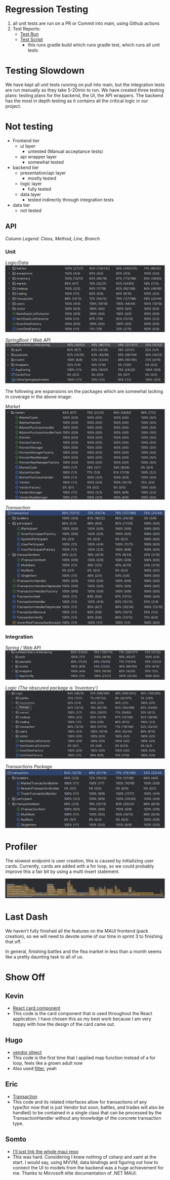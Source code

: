 # Regression Testing
1. all unit tests are run on a PR or Commit into main, using Github actions
2. Test Reports:
    - [Test Run](https://github.com/InternetEnemies/CombatCritters/actions/runs/11672960914)
    - [Test Script](https://github.com/InternetEnemies/CombatCritters/blob/1354fa30098abb3c87d2f1b639851f74da94e37d/.github/workflows/gradle.yml)
        - this runs gradle build which runs gradle test, which runs all unit tests
# Testing Slowdown
We have kept all unit tests running on pull into main, but the integration tests are run manually as they take 5-20min to run. We have created three testing plans: testing plans for the backend, the UI, the API wrappers. The backend has the most in depth testing as it contains all the critical logic in our project.

# Not testing
- Frontend tier
    - ui layer
        - untested (Manual acceptance tests)
    - api wrapper layer
        - somewhat tested
- backend tier
    - presentation/api layer
        - mostly tested
    - logic layer
        - fully tested
    - data layer
        - tested indirectly through integration tests
- data tier
    - not tested

## API
*Column Legend: Class, Method, Line, Branch*
### Unit
*Logic/Data*  
![Overall coverage](./Sprint2_Unit0.png)

*SpringBoot / Web API*  
![Sprint Boot Coverage](./Sprint2_Unit1.png)

The following are expansions on the packages which are somewhat lacking in coverage in the above image:

*Market*  
![market](./Sprint2_Unit2.png)

*Transaction*  
![transaction](./Sprint2_Unit3.png)
### Integration
*Spring / Web API*  
![Spring](./Sprint2_Int0.png)

*Logic (The obscured package is 'Inventory')*  
![Logic](./Sprint2_Int1.png)

*Transactions Package*  
![Transaction](./Sprint2_Int2.png)

# Profiler
The slowest endpoint is user creation, this is caused by initializing user cards. Currently, cards are added with a for loop, so we could probably improve this a fair bit by using a multi insert statement.

![Profiler run](./Sprint2_Profiler.png)

# Last Dash

We haven't fully finished all the features on the MAUI frontend (pack creation), so we will need to devote some of our time in sprint 3 to finishing that off.

In general, finishing battles and the flea market in less than a month seems like a pretty daunting task to all of us.

# Show Off


## Kevin

- [React card component](https://github.com/InternetEnemies/combatcritters-react/blob/baf6d82e1ffb4a2189fae9158423ae918efa362a/src/components/Card/index.tsx)
- This code is the card component that is used throughout the React application. I have chosen this as my best work because I am very happy with how the design of the card came out.


## Hugo

- [vendor object](https://github.com/InternetEnemies/combatcritters-ts/blame/main/src/objects/Vendor.ts)
- This code is the first time that I applied map function instead of a for loop, feels like a grown adult now
- Also used [filter](https://github.com/InternetEnemies/combatcritters-ts/blob/main/src/objects/DeckValidator.ts), yeah


## Eric
- [Transaction](https://github.com/InternetEnemies/CombatCritters/blob/0.1.7/app/src/main/java/com/internetEnemies/combatCritters/objects/Transaction.java)
- This code and its related interfaces allow for transactions of any type(for now that is just Vendor but soon, battles, and trades will also be handled) to be contained in a single class that can be processed by the TransactionHandler without any knowledge of the concrete transaction type.

## Somto
- [I'll just link the whole maui repo](https://github.com/InternetEnemies/combatcritters-maui)
- This was hard. Considering I knew nothing of csharp and xaml at the start. I would say, using MVVM, data bindings and figuring out how to connect the UI to models from the backend was a huge achievement for me. Thanks to Microsoft elite documentation of .NET MAUI.
